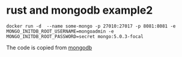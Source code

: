# rust and mongodb example2

``` shell
docker run -d  --name some-mongo -p 27010:27017 -p 8081:8081 -e MONGO_INITDB_ROOT_USERNAME=mongoadmin -e MONGO_INITDB_ROOT_PASSWORD=secret mongo:5.0.3-focal
```


The code is copied from [mongodb](https://docs.rs/mongodb/2.0.1/mongodb/)
